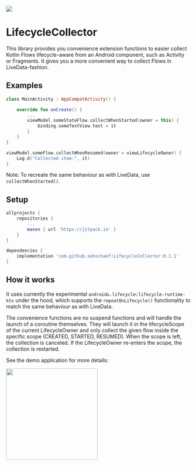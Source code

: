 [![](https://jitpack.io/v/sebschaef/LifecycleCollector.svg)](https://jitpack.io/#sebschaef/LifecycleCollector)

# LifecycleCollector
This library provides you convenience extension functions to easier collect Kotlin Flows
lifecycle-aware from an Android component, such as Activity or Fragments. It gives you a
more convenient way to collect Flows in LiveData-fashion.

## Examples
```kotlin
class MainActivity : AppCompatActivity() {

    override fun onCreate() {
        ...
        viewModel.someStateFlow.collectWhenStarted(owner = this) {
            binding.someTextView.text = it
        }
    }
}
```
```kotlin
viewModel.someFlow.collectWhenResumed(owner = viewLifecycleOwner) {
    Log.d("Collected item:", it)
}
```
Note: To recreate the same behaviour as with LiveData, use `collectWhenStarted()`.

## Setup
```groovy
allprojects {
    repositories {
        ...
        maven { url 'https://jitpack.io' }
    }
}
```
```groovy
dependencies {
    implementation 'com.github.sebschaef:LifecycleCollector:0.1.1'
}
```

## How it works
It uses currently the experimental `androidx.lifecycle:lifecycle-runtime-ktx` under the hood, which
supports the `repeatOnLifecycle()` functionality to match the same behaviour as with LiveData.

The convenience functions are no suspend functions and will handle the launch of a coroutine
themselves. They will launch it in the lifecycleScope of the current LifecycleOwner and only collect
the given flow inside the specific scope (CREATED, STARTED, RESUMED). When the scope is left, the
collection is canceled. If the LifecycleOwner re-enters the scope, the collection is restarted.

See the demo application for more details:

<img src="https://sebschaef.bitbucket.io/images/screen_lifecyclecollector.gif" width="250">